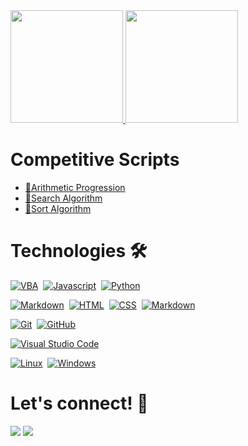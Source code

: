 
<div align="left">
    <a href="https://calendly.com/joaovictorcardoso/30min">
    <img height="180em" src="https://github-readme-stats.vercel.app/api?username=jvcss&show_icons=true&theme=gotham&count_private=true&include_all_commits=true"/>
    <img height="180em" src="https://github-readme-stats.vercel.app/api/top-langs/?username=jvcss&layout=compact&langs_count=6&theme=gotham"/>
    </a>
</div>
<h1> Competitive Scripts</h1>

- [📜Arithmetic Progression](https://github.com/jvcss/jvcss/blob/main/competitive_python/arithmetic_progression.py)
- [📜Search Algorithm](https://github.com/jvcss/jvcss/blob/main/competitive_python/search_algorithm.py)
- [📜Sort Algorithm](https://github.com/jvcss/jvcss/blob/main/competitive_python/sort_algorithm.py)

<h1> Technologies 🛠</h1>

[![VBA](https://img.shields.io/badge/-VB-05122A?style=flat&logo=latex&logoColor=white)](https://github.com/jvcss/automation)&nbsp;
[![Javascript](https://img.shields.io/badge/-Javascript-05122A?style=flat&logo=javascript)](https://github.com/jvcss/netflix)&nbsp;
[![Python](https://img.shields.io/badge/-Python-05122A?style=flat&logo=python)](https://github.com/jvcss/jvcss/tree/main/competitive_python)&nbsp;
<!--[![Shell](https://img.shields.io/badge/Shell-05122A?style=flat&logo=gnu-bash&logoColor=white)](https://github.com/jvcss)&nbsp;-->
[![Markdown](https://img.shields.io/badge/-Markdown-05122A?style=flat&logo=markdown)](https://github.com/jvcss/jvcss)&nbsp;
[![HTML](https://img.shields.io/badge/-HTML-05122A?style=flat&logo=html5)](https://github.com/jvcss/github-slideshow)&nbsp;
[![CSS](https://img.shields.io/badge/-CSS-05122A?style=flat&logo=CSS3)](https://github.com/jvcss/jvcss)&nbsp;
[![Markdown](https://img.shields.io/badge/-Markdown-05122A?style=flat&logo=markdown)](https://github.com/jvcss/jvcss)&nbsp;
<!--[![Docker](https://img.shields.io/badge/-Docker-05122A?style=flat&logo=docker)](https://github.com/jvcss)&nbsp;-->

[![Git](https://img.shields.io/badge/-Git-05122A?style=flat&logo=git)](https://github.com/jvcss)&nbsp;
[![GitHub](https://img.shields.io/badge/-GitHub-05122A?style=flat&logo=github)](https://github.com/jvcss)&nbsp;
<!--[![GitHub Actions](https://img.shields.io/badge/GitHub%20Actions%20-05122A?style=flat&logo=github-actions&logoColor=white)](https://github.com/jvcss)&nbsp;-->
<!--[![CircleCI](https://img.shields.io/badge/CircleCI-05122A?style=flat&logo=circleci&logoColor=white)](https://github.com/jvcss)&nbsp;-->

<!--[![MySQL](https://img.shields.io/badge/-MySQL-05122A?style=flat&logo=mysql&logoColor=white)](https://github.com/jvcss)&nbsp;-->

[![Visual Studio Code](https://img.shields.io/badge/-Visual%20Studio%20Code-05122A?style=flat&logo=visual-studio-code&logoColor=007ACC)](https://github.com/jvcss)&nbsp;

[![Linux](https://img.shields.io/badge/-Linux-05122A?style=flat&logo=linux&logoColor=white)](https://github.com/jvcss)&nbsp;
[![Windows](https://img.shields.io/badge/-Windows-05122A?style=flat&logo=windows&logoColor=white)](https://github.com/jvcss)&nbsp;

<h1> Let's connect! 🎈</h1>

<p align="left">
<a href="https://www.linkedin.com/in/joao-victor-cardoso-a42410111/"><img src="https://img.shields.io/badge/-JVCSS-0077B5?style=flat&logo=Linkedin&logoColor=white"/></a>
<a href="https://twitter.com/jvictorcard"><img src="https://img.shields.io/badge/-@jvictorcard-%231DA1F2?style=flat&logo=twitter&logoColor=white"/></a>
